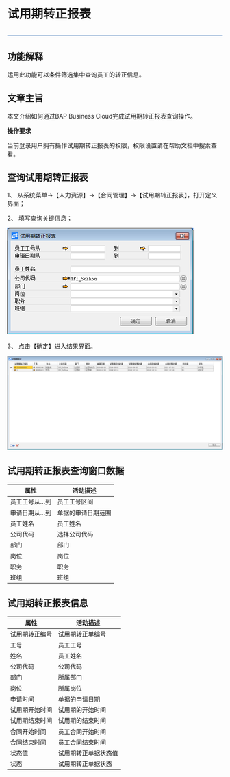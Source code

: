 # 试用期转正报表

 ![1574417197089](rlzy_ht/common/headLine.png)

 

## 功能解释

运用此功能可以条件筛选集中查询员工的转正信息。

## 文章主旨

本文介绍如何通过BAP Business Cloud完成试用期转正报表查询操作。

**操作要求**

当前登录用户拥有操作试用期转正报表的权限，权限设置请在帮助文档中搜索查看。

## 查询试用期转正报表

1、 从系统菜单->【人力资源】->【合同管理】->【试用期转正报表】，打开定义界面；

2、 填写查询关键信息；

![img](rlzy_ht/401.png)

3、 点击【确定】进入结果界面。

![img](rlzy_ht/402.png)

## 试用期转正报表查询窗口数据

| **属性**      | **活动描述**       |
| ------------- | ------------------ |
| 员工工号从…到 | 员工工号区间       |
| 申请日期从…到 | 单据的申请日期范围 |
| 员工姓名      | 员工姓名           |
| 公司代码      | 选择公司代码       |
| 部门          | 部门               |
| 岗位          | 岗位               |
| 职务          | 职务               |
| 班组          | 班组               |

## 试用期转正报表信息

| **属性**       | **活动描述**         |
| -------------- | -------------------- |
| 试用期转正编号 | 试用期转正单编号     |
| 工号           | 员工工号             |
| 姓名           | 员工姓名             |
| 公司代码       | 公司代码             |
| 部门           | 所属部门             |
| 岗位           | 所属岗位             |
| 申请时间       | 单据的申请日期       |
| 试用期开始时间 | 试用期的开始时间     |
| 试用期结束时间 | 试用期的结束时间     |
| 合同开始时间   | 员工合同开始时间     |
| 合同结束时间   | 员工合同结束时间     |
| 状态值         | 试用期转正单据状态值 |
| 状态           | 试用期转正单据状态   |

 
